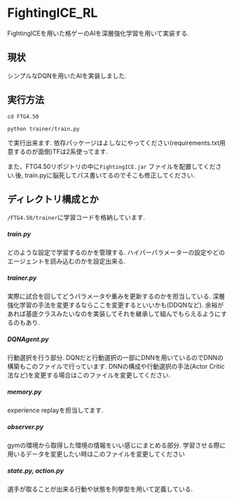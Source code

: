 # FightingICE_RL
FightingICEを用いた格ゲーのAIを深層強化学習を用いて実装する.

## 現状
シンプルなDQNを用いたAIを実装しました.

## 実行方法

`cd FTG4.50`

`python trainer/train.py`

で実行出来ます. 依存パッケージはよしなにやってください(requirements.txt用意するのが面倒)TFは2系使ってます.

また、FTG4.50リポジトリの中に`FightingICE.jar` ファイルを配置してください.後, train.pyに脳死してパス書いてるのでそこも修正してください.

## ディレクトリ構成とか

`/FTG4.50/trainer`に学習コードを格納しています.

##### train.py

どのような設定で学習するのかを管理する.
ハイパーパラメーターの設定やどのエージェントを読み込むのかを設定出来る.

##### trainer.py

実際に試合を回してどうパラメータや重みを更新するのかを担当している.
深層強化学習の手法を変更するならここを変更するといいかも(DDQNなど).
余裕があれば基底クラスみたいなのを実装してそれを継承して組んでもらえるようにするのもあり.

##### DQNAgent.py

行動選択を行う部分.
DQNだと行動選択の一部にDNNを用いているのでDNNの構築もこのファイルで行っています.
DNNの構成や行動選択の手法(Actor Critic法など)を変更する場合はこのファイルを変更してください.

##### memory.py

experience replayを担当してます.

##### observer.py

gymの環境から取得した環境の情報をいい感じにまとめる部分.
学習させる際に用いるデータを変更したい時はこのファイルを変更してください

##### state.py, action.py

選手が取ることが出来る行動や状態を列挙型を用いて定義している.
